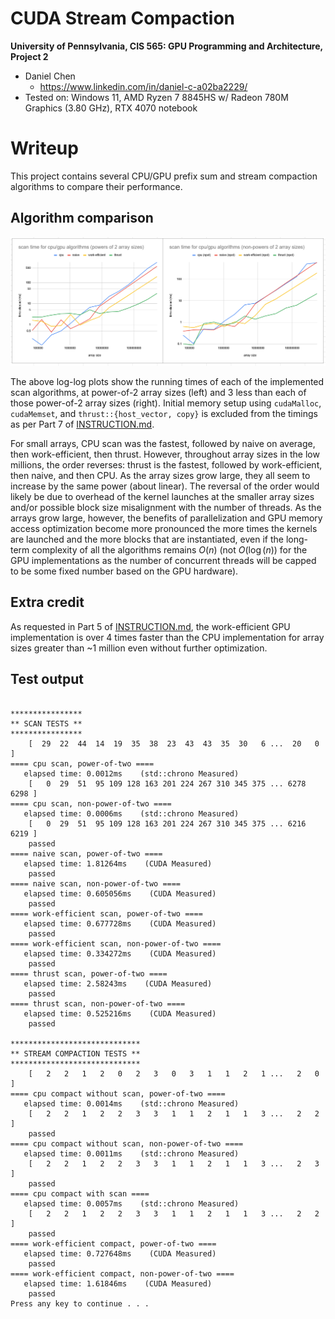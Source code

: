 CUDA Stream Compaction
======================

**University of Pennsylvania, CIS 565: GPU Programming and Architecture, Project 2**

* Daniel Chen
  * https://www.linkedin.com/in/daniel-c-a02ba2229/
* Tested on: Windows 11, AMD Ryzen 7 8845HS w/ Radeon 780M Graphics (3.80 GHz), RTX 4070 notebook


# Writeup
This project contains several CPU/GPU prefix sum and stream compaction algorithms to compare their performance.

## Algorithm comparison
![algorithm comparison graphs](/img/graphs.png)

The above log-log plots show the running times of each of the implemented scan algorithms, at power-of-2 array sizes (left) and 3 less than each of those power-of-2 array sizes (right). Initial memory setup using `cudaMalloc`, `cudaMemset`, and `thrust::{host_vector, copy}` is excluded from the timings as per Part 7 of [INSTRUCTION.md](INSTRUCTION.md).

For small arrays, CPU scan was the fastest, followed by naive on average, then work-efficient, then thrust. However, throughout array sizes in the low millions, the order reverses: thrust is the fastest, followed by work-efficient, then naive, and then CPU. As the array sizes grow large, they all seem to increase by the same power (about linear). The reversal of the order would likely be due to overhead of the kernel launches at the smaller array sizes and/or possible block size misalignment with the number of threads. As the arrays grow large, however, the benefits of parallelization and GPU memory access optimization become more pronounced the more times the kernels are launched and the more blocks that are instantiated, even if the long-term complexity of all the algorithms remains $O(n)$ (not $O(\log(n))$ for the GPU implementations as the number of concurrent threads will be capped to be some fixed number based on the GPU hardware).

## Extra credit
As requested in Part 5 of [INSTRUCTION.md](INSTRUCTION.md), the work-efficient GPU implementation is over 4 times faster than the CPU implementation for array sizes greater than ~1 million even without further optimization.

## Test output
```

****************
** SCAN TESTS **
****************
    [  29  22  44  14  19  35  38  23  43  43  35  30   6 ...  20   0 ]
==== cpu scan, power-of-two ====
   elapsed time: 0.0012ms    (std::chrono Measured)
    [   0  29  51  95 109 128 163 201 224 267 310 345 375 ... 6278 6298 ]
==== cpu scan, non-power-of-two ====
   elapsed time: 0.0006ms    (std::chrono Measured)
    [   0  29  51  95 109 128 163 201 224 267 310 345 375 ... 6216 6219 ]
    passed
==== naive scan, power-of-two ====
   elapsed time: 1.81264ms    (CUDA Measured)
    passed
==== naive scan, non-power-of-two ====
   elapsed time: 0.605056ms    (CUDA Measured)
    passed
==== work-efficient scan, power-of-two ====
   elapsed time: 0.677728ms    (CUDA Measured)
    passed
==== work-efficient scan, non-power-of-two ====
   elapsed time: 0.334272ms    (CUDA Measured)
    passed
==== thrust scan, power-of-two ====
   elapsed time: 2.58243ms    (CUDA Measured)
    passed
==== thrust scan, non-power-of-two ====
   elapsed time: 0.525216ms    (CUDA Measured)
    passed

*****************************
** STREAM COMPACTION TESTS **
*****************************
    [   2   2   1   2   0   2   3   0   3   1   1   2   1 ...   2   0 ]
==== cpu compact without scan, power-of-two ====
   elapsed time: 0.0014ms    (std::chrono Measured)
    [   2   2   1   2   2   3   3   1   1   2   1   1   3 ...   2   2 ]
    passed
==== cpu compact without scan, non-power-of-two ====
   elapsed time: 0.0011ms    (std::chrono Measured)
    [   2   2   1   2   2   3   3   1   1   2   1   1   3 ...   2   3 ]
    passed
==== cpu compact with scan ====
   elapsed time: 0.0057ms    (std::chrono Measured)
    [   2   2   1   2   2   3   3   1   1   2   1   1   3 ...   2   2 ]
    passed
==== work-efficient compact, power-of-two ====
   elapsed time: 0.727648ms    (CUDA Measured)
    passed
==== work-efficient compact, non-power-of-two ====
   elapsed time: 1.61846ms    (CUDA Measured)
    passed
Press any key to continue . . .
```